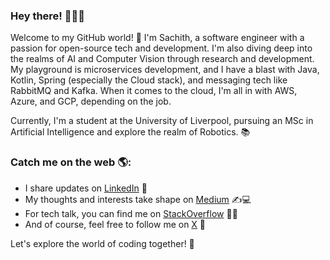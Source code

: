 ### Hey there! 👋🧑‍💻

Welcome to my GitHub world! 🚀 I'm Sachith, a software engineer with a passion for open-source tech and development. I'm also diving deep into the realms of AI and Computer Vision through research and development. My playground is microservices development, and I have a blast with Java, Kotlin, Spring (especially the Cloud stack), and messaging tech like RabbitMQ and Kafka. When it comes to the cloud, I'm all in with AWS, Azure, and GCP, depending on the job.

Currently, I'm a student at the University of Liverpool, pursuing an MSc in Artificial Intelligence and explore the realm of Robotics. 📚

### Catch me on the web 🌎:

- I share updates on [LinkedIn](https://www.linkedin.com/in/sachithdickwella/) 👦
- My thoughts and interests take shape on [Medium](https://medium.com/@sachith.prasanna90) ✍️💻
- For tech talk, you can find me on [StackOverflow](https://stackoverflow.com/users/2028671/sachith-dickwella) 🧑‍🤝‍
- And of course, feel free to follow me on [X](https://twitter.com/sachithpd) 🙊

Let's explore the world of coding together! 🌟
  

